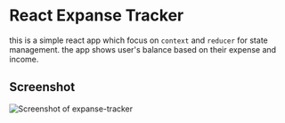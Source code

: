 # React Expanse Tracker

this is a simple react app which focus on `context` and `reducer` for state management.
the app shows user's balance based on their expense and income.

## Screenshot

![Screenshot of expanse-tracker](https://s8.uupload.ir/files/transation_project_o8d4.jpg)
